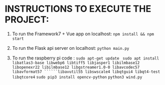 # INSTRUCTIONS TO EXECUTE THE PROJECT:
1. To run the Framework7 + Vue app on localhost:
```npm install && npm start```

2. To run the Flask api server on localhost:
```python main.py```
3. To run the raspberry pi code :
```sudo apt-get update ```
```sudo apt install libatlas3-base libwebp6 libtiff5 libjasper1 libilmbase12 libopenexr22 libilmbase12 libgstreamer1.0-0 libavcodec57 libavformat57 ``````libavutil55 libswscale4 libqtgui4 libqt4-test libqtcore4```
```sudo pip3 install opencv-python```
```python3 wind.py```